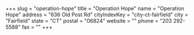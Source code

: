+++
slug = "operation-hope"
title = "Operation Hope"
name = "Operation Hope"
address = "636 Old Post Rd"
cityIndexKey = "city-ct-fairfield"
city = "Fairfield"
state = "CT"
postal = "06824"
website = ""
phone = "203 292-5588"
fax = ""
+++

